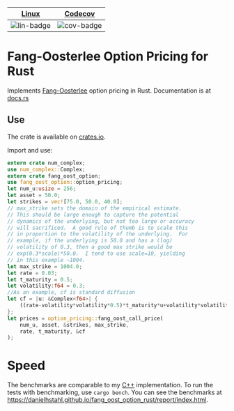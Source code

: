 | [Linux][lin-link] |  [Codecov][cov-link]  |
| :---------------: | :-------------------: |
| ![lin-badge]      | ![cov-badge]          |

[lin-badge]: https://github.com/phillyfan1138/fang_oost_option_rust/workflows/Rust/badge.svg
[lin-link]:  https://github.com/phillyfan1138/fang_oost_option_rust/actions
[cov-badge]: https://codecov.io/gh/phillyfan1138/fang_oost_option_rust/branch/master/graph/badge.svg
[cov-link]:  https://codecov.io/gh/phillyfan1138/fang_oost_option_rust

# Fang-Oosterlee Option Pricing for Rust

Implements [Fang-Oosterlee](https://mpra.ub.uni-muenchen.de/8914/4/MPRA_paper_8914.pdf) option pricing in Rust.  Documentation is at [docs.rs](https://docs.rs/fang_oost_option/)

## Use

The crate is available on [crates.io](https://crates.io/crates/fang_oost_option).

Import and use:

```rust
extern crate num_complex;
use num_complex::Complex;
extern crate fang_oost_option;
use fang_oost_option::option_pricing;
let num_u:usize = 256;
let asset = 50.0;
let strikes = vec![75.0, 50.0, 40.0];
// max_strike sets the domain of the empirical estimate.  
// This should be large enough to capture the potential
// dynamics of the underlying, but not too large or accuracy
// will sacrificed.  A good rule of thumb is to scale this
// in proportion to the volatility of the underlying.  For
// example, if the underlying is 50.0 and has a (log) 
// volatility of 0.3, then a good max strike would be
// exp(0.3*scale)*50.0.  I tend to use scale=10, yielding
// in this example ~1004.
let max_strike = 1004.0; 
let rate = 0.03;
let t_maturity = 0.5;
let volatility:f64 = 0.3; 
//As an example, cf is standard diffusion
let cf = |u: &Complex<f64>| {
    ((rate-volatility*volatility*0.5)*t_maturity*u+volatility*volatility*t_maturity*u*u*0.5).exp()
};
let prices = option_pricing::fang_oost_call_price(
    num_u, asset, &strikes, max_strike,
    rate, t_maturity, &cf
);
```


# Speed

The benchmarks are comparable to my [C++](https://github.com/danielhstahl/FangOost) implementation.  To run the tests with benchmarking, use `cargo bench`.  You can see the benchmarks at https://danielhstahl.github.io/fang_oost_option_rust/report/index.html.
